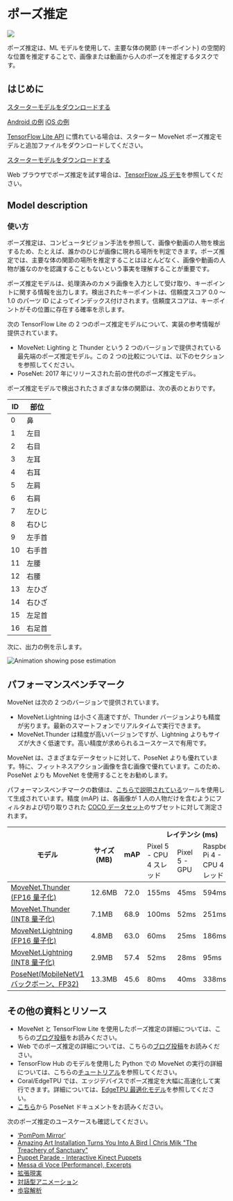 # ポーズ推定

<img src="../images/pose.png" class="attempt-right">

ポーズ推定は、ML モデルを使用して、主要な体の関節 (キーポイント) の空間的な位置を推定することで、画像または動画から人のポーズを推定するタスクです。

## はじめに

<a class="button button-primary" href="https://storage.googleapis.com/download.tensorflow.org/models/tflite/posenet_mobilenet_v1_100_257x257_multi_kpt_stripped.tflite">スターターモデルをダウンロードする</a>

<a class="button button-primary" href="https://github.com/tensorflow/examples/tree/master/lite/examples/pose_estimation/android">Android の例</a> <a class="button button-primary" href="https://github.com/tensorflow/examples/tree/master/lite/examples/pose_estimation/ios">iOS の例</a>

[TensorFlow Lite API](https://www.tensorflow.org/api_docs/python/tf/lite) に慣れている場合は、スターター MoveNet ポーズ推定モデルと追加ファイルをダウンロードしてください。

<a class="button button-primary" href="https://tfhub.dev/s?q=movenet"> スターターモデルをダウンロードする</a>

Web ブラウザでポーズ推定を試す場合は、<a href="https://storage.googleapis.com/tfjs-models/demos/pose-detection/index.html?model=movenet">TensorFlow JS デモ</a>を参照してください。

## Model description

### 使い方

ポーズ推定は、コンピュータビジョン手法を参照して、画像や動画の人物を検出するため、たとえば、誰かのひじが画像に現れる場所を判定できます。ポーズ推定では、主要な体の関節の場所を推定することはほとんどなく、画像や動画の人物が誰なのかを認識することもないという事実を理解することが重要です。

ポーズ推定モデルは、処理済みのカメラ画像を入力として受け取り、キーポイントに関する情報を出力します。検出されたキーポイントは、信頼度スコア 0.0 ～ 1.0 のパーツ ID によってインデックス付けされます。信頼度スコアは、キーポイントがその位置に存在する確率を示します。

次の TensorFlow Lite の 2 つのポーズ推定モデルについて、実装の参考情報が提供されています。

- MoveNet: Lighting と Thunder という 2 つのバージョンで提供されている最先端のポーズ推定モデル。この 2 つの比較については、以下のセクションを参照してください。
- PoseNet: 2017 年にリリースされた前の世代のポーズ推定モデル。

ポーズ推定モデルで検出されたさまざまな体の関節は、次の表のとおりです。

<table style="width: 30%;">
  <thead>
    <tr>
      <th>ID</th>
      <th>部位</th>
    </tr>
  </thead>
  <tbody>
    <tr>
      <td>0</td>
      <td>鼻</td>
    </tr>
    <tr>
      <td>1</td>
      <td>左目</td>
    </tr>
    <tr>
      <td>2</td>
      <td>右目</td>
    </tr>
    <tr>
      <td>3</td>
      <td>左耳</td>
    </tr>
    <tr>
      <td>4</td>
      <td>右耳</td>
    </tr>
    <tr>
      <td>5</td>
      <td>左肩</td>
    </tr>
    <tr>
      <td>6</td>
      <td>右肩</td>
    </tr>
    <tr>
      <td>7</td>
      <td>左ひじ</td>
    </tr>
    <tr>
      <td>8</td>
      <td>右ひじ</td>
    </tr>
    <tr>
      <td>9</td>
      <td>左手首</td>
    </tr>
    <tr>
      <td>10</td>
      <td>右手首</td>
    </tr>
    <tr>
      <td>11</td>
      <td>左腰</td>
    </tr>
    <tr>
      <td>12</td>
      <td>右腰</td>
    </tr>
    <tr>
      <td>13</td>
      <td>左ひざ</td>
    </tr>
    <tr>
      <td>14</td>
      <td>右ひざ</td>
    </tr>
    <tr>
      <td>15</td>
      <td>左足首</td>
    </tr>
    <tr>
      <td>16</td>
      <td>右足首</td>
    </tr>
  </tbody>
</table>

次に、出力の例を示します。

 <img alt="Animation showing pose estimation" src="https://www.tensorflow.org/images/lite/models/pose_estimation.gif">

## パフォーマンスベンチマーク

MoveNet は次の 2 つのバージョンで提供されています。

- MoveNet.Lightning は小さく高速ですが、Thunder バージョンよりも精度が劣ります。最新のスマートフォンでリアルタイムで実行できます。
- MoveNet.Thunder は精度が高いバージョンですが、Lightning よりもサイズが大きく低速です。高い精度が求められるユースケースで有用です。

MoveNet は、さまざまなデータセットに対して、PoseNet よりも優れています。特に、フィットネスアクション画像を含む画像で優れています。このため、PoseNet よりも MoveNet を使用することをお勧めします。

パフォーマンスベンチマークの数値は、[こちらで説明されている](../../performance/measurement)ツールを使用して生成されています。精度 (mAP) は、各画像が 1 人の人物だけを含むようにフィルタおよび切り取りされた [COCO データセット](https://cocodataset.org/#home)のサブセットに対して測定されます。

<table>
<thead>
  <tr>
    <th rowspan="2">モデル</th>
    <th rowspan="2">サイズ (MB)</th>
    <th rowspan="2">mAP</th>
    <th colspan="3">レイテンシ (ms)</th>
  </tr>
  <tr>
    <td>Pixel 5 - CPU 4 スレッド</td>
    <td>Pixel 5 - GPU</td>
    <td>Raspberry Pi 4 - CPU 4 スレッド</td>
  </tr>
</thead>
<tbody>
  <tr>
    <td>       <a href="https://tfhub.dev/google/lite-model/movenet/singlepose/thunder/tflite/float16/4">MoveNet.Thunder (FP16 量子化)</a>
</td>
    <td>12.6MB</td>
    <td>72.0</td>
    <td>155ms</td>
    <td>45ms</td>
    <td>594ms</td>
  </tr>
  <tr>
    <td>       <a href="https://tfhub.dev/google/lite-model/movenet/singlepose/thunder/tflite/int8/4">MoveNet.Thunder (INT8 量子化)</a>
</td>
    <td>7.1MB</td>
    <td>68.9</td>
    <td>100ms</td>
    <td>52ms</td>
    <td>251ms</td>
  </tr>
  <tr>
    <td>       <a href="https://tfhub.dev/google/lite-model/movenet/singlepose/lightning/tflite/float16/4">MoveNet.Lightning (FP16 量子化)</a>
</td>
    <td>4.8MB</td>
    <td>63.0</td>
    <td>60ms</td>
    <td>25ms</td>
    <td>186ms</td>
  </tr>
  <tr>
    <td>       <a href="https://tfhub.dev/google/lite-model/movenet/singlepose/lightning/tflite/int8/4">MoveNet.Lightning (INT8 量子化)</a>
</td>
    <td>2.9MB</td>
    <td>57.4</td>
    <td>52ms</td>
    <td>28ms</td>
    <td>95ms</td>
  </tr>
  <tr>
    <td>       <a href="https://storage.googleapis.com/download.tensorflow.org/models/tflite/posenet_mobilenet_v1_100_257x257_multi_kpt_stripped.tflite">PoseNet(MobileNetV1 バックボーン、FP32)</a>
</td>
    <td>13.3MB</td>
    <td>45.6</td>
    <td>80ms</td>
    <td>40ms</td>
    <td>338ms</td>
  </tr>
</tbody>
</table>

## その他の資料とリソース

- MoveNet と TensorFlow Lite を使用したポーズ推定の詳細については、こちらの[ブログ投稿](https://blog.tensorflow.org/2021/08/pose-estimation-and-classification-on-edge-devices-with-MoveNet-and-TensorFlow-Lite.html)をお読みください。
- Web でのポーズ推定の詳細については、こちらの[ブログ投稿](https://blog.tensorflow.org/2021/05/next-generation-pose-detection-with-movenet-and-tensorflowjs.html)をお読みください。
- TensorFlow Hub のモデルを使用した Python での MoveNet の実行の詳細については、こちらの[チュートリアル](https://www.tensorflow.org/hub/tutorials/movenet)を参照してください。
- Coral/EdgeTPU では、エッジデバイスでポーズ推定を大幅に高速化して実行できます。詳細については、[EdgeTPU 最適化モデル](https://coral.ai/models/pose-estimation/)を参照してください。
- [こちら](https://arxiv.org/abs/1803.08225)から PoseNet ドキュメントをお読みください。

次のポーズ推定のユースケースも確認してください。

<ul>
  <li><a href="https://vimeo.com/128375543">‘PomPom Mirror’</a></li>
  <li><a href="https://youtu.be/I5__9hq-yas">Amazing Art Installation Turns You Into A Bird | Chris Milk "The Treachery of Sanctuary"</a></li>
  <li><a href="https://vimeo.com/34824490">Puppet Parade - Interactive Kinect Puppets</a></li>
  <li><a href="https://vimeo.com/2892576">Messa di Voce (Performance), Excerpts</a></li>
  <li><a href="https://www.instagram.com/p/BbkKLiegrTR/">拡張現実</a></li>
  <li><a href="https://www.instagram.com/p/Bg1EgOihgyh/">対話型アニメーション</a></li>
  <li><a href="https://www.runnersneed.com/expert-advice/gear-guides/gait-analysis.html">歩容解析</a></li>
</ul>
